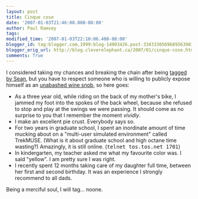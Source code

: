 ```yaml
---
layout: post
title: Cinque cose
date: '2007-01-03T21:46:00.000-08:00'
author: Paul Ramsey
tags: 
modified_time: '2007-01-03T22:10:06.408-08:00'
blogger_id: tag:blogger.com,1999:blog-14903426.post-3343330569689563981
blogger_orig_url: http://blog.cleverelephant.ca/2007/01/cinque-cose.html
comments: True
---
```


I considered taking my chances and breaking the chain after being [tagged by Sean](http://zcologia.com/news/333), but you have to respect someone who is willing to publicly expose himself as an [unabashed wine snob](http://zcologia.com/news/327), so here goes:<ul><li>As a three year old, while riding on the back of my mother's bike, I jammed my foot into the spokes of the back wheel, because she refused to stop and play at the swings we were passing.  It should come as no surprise to you that I remember the moment *vividly*.<br /><li>I make an excellent pie crust. Everybody says so.<br /><li>For two years in graduate school, I spent an inordinate amount of time mucking about on a "multi-user simulated environment" called TrekMUSE. (What is it about graduate school and high octane time wasting?) Amazingly, it is still online. (<tt>telnet tos.tos.net 1701</tt>)<br /><li>In kindergarten, my teacher asked me what my favourite color was. I said "yellow". I am pretty sure I was right.<br /><li>I recently spent 12 months taking care of my daughter full time, between her first and second birthday.  It was an experience I strongly recommend to all dads.</ul>Being a merciful soul, I will tag... noone.